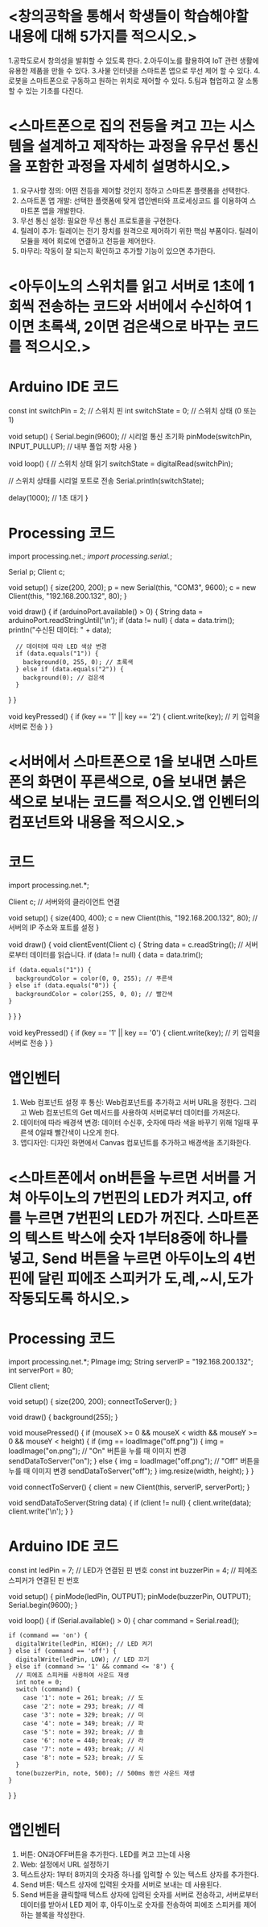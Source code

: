 # <창의공학을 통해서 학생들이 학습해야할 내용에 대해 5가지를 적으시오.>

1.공학도로서 창의성을 발휘할 수 있도록 한다.
2.아두이노를 활용하여 IoT 관련 생활에 유용한 제품을 만들 수 있다.
3.사물 인터넷을 스마트폰 앱으로 무선 제어 할 수 있다.
4.로봇을 스마트폰으로 구동하고 원하는 위치로 제어할 수 있다.
5.팀과 협업하고 잘 소통할 수 있는 기초를 다진다.

# <스마트폰으로 집의 전등을 켜고 끄는 시스템을 설계하고 제작하는 과정을 유무선 통신을 포함한 과정을 자세히 설명하시오.>

1. 요구사항 정의: 어떤 전등을 제어할 것인지 정하고 스마트폰 플랫폼을 선택한다.
2. 스마트폰 앱 개발: 선택한 플랫폼에 맞게 앱인벤터와 프로세싱코드 를 이용하여 스마트폰 앱을 개발한다.
3. 무선 통신 설정: 필요한 무선 통신 프로토콜을 구현한다.
4. 릴레이 추가: 릴레이는 전기 장치를 원격으로 제어하기 위한 핵심 부품이다. 릴레이 모듈을 제어 회로에 연결하고 전등을 제어한다.
5. 마무리: 작동이 잘 되는지 확인하고 추가할 기능이 있으면 추가한다.

# <아두이노의 스위치를 읽고 서버로 1초에 1회씩 전송하는 코드와 서버에서 수신하여 1이면 초록색, 2이면 검은색으로 바꾸는 코드를 적으시오.>

# Arduino IDE 코드
const int switchPin = 2; // 스위치 핀
int switchState = 0;     // 스위치 상태 (0 또는 1)

void setup() {
  Serial.begin(9600);   // 시리얼 통신 초기화
  pinMode(switchPin, INPUT_PULLUP); // 내부 풀업 저항 사용
}

void loop() {
  // 스위치 상태 읽기
  switchState = digitalRead(switchPin);
  
  // 스위치 상태를 시리얼 포트로 전송
  Serial.println(switchState);

  delay(1000); // 1초 대기
}

# Processing 코드
import processing.net.*;
import processing.serial.*;

Serial p;
Client c;

void setup() {
  size(200, 200);
  p = new Serial(this, "COM3", 9600);
  c = new Client(this, "192.168.200.132", 80); 
}

void draw() {
  if (arduinoPort.available() > 0) {
    String data = arduinoPort.readStringUntil('\n');
    if (data != null) {
      data = data.trim();
      println("수신된 데이터: " + data);

      // 데이터에 따라 LED 색상 변경
      if (data.equals("1")) {
        background(0, 255, 0); // 초록색
      } else if (data.equals("2")) {
        background(0); // 검은색
      }
  }
}

void keyPressed() {
  if (key == '1' || key == '2') {
    client.write(key); // 키 입력을 서버로 전송
  }
}

# <서버에서 스마트폰으로 1을 보내면 스마트폰의 화면이 푸른색으로, 0을 보내면 붉은 색으로 보내는 코드를 적으시오.앱 인벤터의 컴포넌트와 내용을 적으시오.>

# 코드
import processing.net.*;

Client c; // 서버와의 클라이언트 연결

void setup() {
  size(400, 400);
  c = new Client(this, "192.168.200.132", 80); // 서버의 IP 주소와 포트를 설정
}

void draw() {
void clientEvent(Client c) {
  String data = c.readString(); // 서버로부터 데이터를 읽습니다.
  if (data != null) {
    data = data.trim();
    
    if (data.equals("1")) {
      backgroundColor = color(0, 0, 255); // 푸른색
    } else if (data.equals("0")) {
      backgroundColor = color(255, 0, 0); // 빨간색
    }
  }
}
}

void keyPressed() {
  if (key == '1' || key == '0') {
    client.write(key); // 키 입력을 서버로 전송
  }
}

# 앱인벤터
1. Web 컴포넌트 설정 후 통신: Web컴포넌트를 추가하고 서버 URL을 정한다. 그리고 Web 컴포넌트의 Get 메서드를 사용하여 서버로부터 데이터를 가져온다.
2. 데이터에 따라 배경색 변경: 데이터 수신후, 숫자에 따라 색을 바꾸기 위해 1일때 푸른색 0일때 빨간색이 나오게 한다.
3. 앱디자인: 디자인 화면에서 Canvas 컴포넌트를 추가하고 배경색을 초기화한다.

# <스마트폰에서 on버튼을 누르면 서버를 거쳐 아두이노의 7번핀의 LED가 켜지고, off를 누르면 7번핀의 LED가 꺼진다. 스마트폰의 텍스트 박스에 숫자 1부터8중에 하나를 넣고, Send 버튼을 누르면 아두이노의 4번핀에 달린 피에조 스피커가 도,레,~시,도가 작동되도록 하시오.>

# Processing 코드
import processing.net.*;
PImage img;
String serverIP = "192.168.200.132";
int serverPort = 80;

Client client;

void setup() {
  size(200, 200);
  connectToServer();
}

void draw() {
  background(255);
}

void mousePressed() {
  if (mouseX >= 0 && mouseX < width && mouseY >= 0 && mouseY < height) {
    if (img == loadImage("off.png")) {
      img = loadImage("on.png"); // "On" 버튼을 누를 때 이미지 변경
      sendDataToServer("on");
    } else {
      img = loadImage("off.png"); // "Off" 버튼을 누를 때 이미지 변경
      sendDataToServer("off");
    }
    img.resize(width, height);
  }
}

void connectToServer() {
  client = new Client(this, serverIP, serverPort);
}

void sendDataToServer(String data) {
  if (client != null) {
    client.write(data);
    client.write('\n');
  }
}

# Arduino IDE 코드
const int ledPin = 7; // LED가 연결된 핀 번호
const int buzzerPin = 4; // 피에조 스피커가 연결된 핀 번호

void setup() {
  pinMode(ledPin, OUTPUT);
  pinMode(buzzerPin, OUTPUT);
  Serial.begin(9600);
}

void loop() {
  if (Serial.available() > 0) {
    char command = Serial.read();
    
    if (command == 'on') {
      digitalWrite(ledPin, HIGH); // LED 켜기
    } else if (command == 'off') {
      digitalWrite(ledPin, LOW); // LED 끄기
    } else if (command >= '1' && command <= '8') {
      // 피에조 스피커를 사용하여 사운드 재생
      int note = 0;
      switch (command) {
        case '1': note = 261; break; // 도
        case '2': note = 293; break; // 레
        case '3': note = 329; break; // 미
        case '4': note = 349; break; // 파
        case '5': note = 392; break; // 솔
        case '6': note = 440; break; // 라
        case '7': note = 493; break; // 시
        case '8': note = 523; break; // 도
      }
      tone(buzzerPin, note, 500); // 500ms 동안 사운드 재생
    }
  }
}

# 앱인벤터

1. 버튼: ON과OFF버튼을 추가한다. LED를 켜고 끄는데 사용
2. Web: 설정에서 URL 설정하기
3. 텍스트상자: 1부터 8까지의 숫자중 하나를 입력할 수 있는 텍스트 상자를 추가한다.
4. Send 버튼: 텍스트 상자에 입력된 숫자를 서버로 보내는 데 사용된다.
5. Send 버튼을 클릭할때 텍스트 상자에 입력된 숫자를 서버로 전송하고, 서버로부터 데이터를 받아서 LED 제어 후, 아두이노로 숫자를 전송하여 피에조 스피커를 제어하는 블록을 작성한다.


